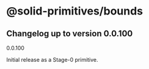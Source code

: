 # @solid-primitives/bounds

## Changelog up to version 0.0.100

0.0.100

Initial release as a Stage-0 primitive.
